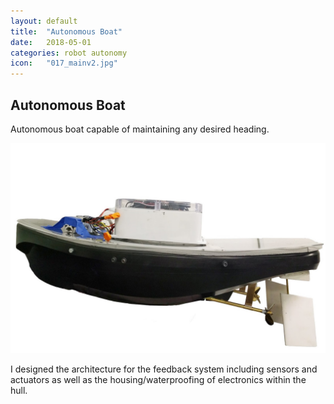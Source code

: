 ```yaml
---
layout: default
title:  "Autonomous Boat"
date:   2018-05-01
categories: robot autonomy
icon:	"017_mainv2.jpg"
---
```


<h2>Autonomous Boat</h2>

<p>​Autonomous boat capable of maintaining any desired heading.</p>

<div class="box alt">
<div class="row uniform">
<div class="12u$"><span class="image fit"><img src="images/017_mainv2.jpg" alt="" /></span></div>
</div>
</div>

<p>​I designed the architecture for the feedback system including sensors and actuators as well as the housing/waterproofing of electronics within the hull.</p>